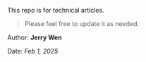 This repo is for technical articles.

> Please feel free to update it as needed.

Author: **Jerry Wen**

Date: *Feb 1, 2025*
